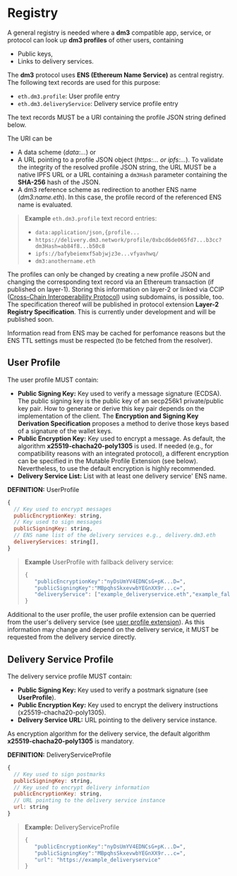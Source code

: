 # Registry

A general registry is needed where a **dm3** compatible app, service, or protocol can look up **dm3 profiles** of other users, containing

* Public keys,
* Links to delivery services.

The **dm3** protocol uses **ENS (Ethereum Name Service)** as central registry. The following text records are used for this purpose:

* `eth.dm3.profile`: User profile entry
* `eth.dm3.deliveryService`: Delivery service profile entry

The text records MUST be a URI containing the profile JSON string defined below.

The URI can be

* A data scheme (_data:..._) or
* A URL pointing to a profile JSON object (_https:... or ipfs:..._). To validate the integrity of the resolved profile JSON string, the URL MUST be a native IPFS URL or a URL containing a `dm3Hash` parameter containing the **SHA-256** hash of the JSON.
* A dm3 reference scheme as redirection to another ENS name (_dm3:name.eth_). In this case, the profile record of the referenced ENS name is evaluated.

> **Example** `eth.dm3.profile` text record entries:
>
> * `data:application/json,{profile...`
> * `https://delivery.dm3.network/profile/0xbcd6de065fd7...b3cc?dm3Hash=ab84f8...b50c8`
> * `ipfs://bafybeiemxf5abjwjz3e...vfyavhwq/`
> * `dm3:anothername.eth`

The profiles can only be changed by creating a new profile JSON and changing the corresponding text record via an Ethereum transaction (if published on layer-1). Storing this information on layer-2 or linked via CCIP ([Cross-Chain Interoperability Protocol](https://chain.link/cross-chain)) using subdomains, is possible, too.
The specification thereof will be published in protocol extension **Layer-2 Registry Specification**. This is currently under development and will be published soon.

Information read from ENS may be cached for perfomance reasons but the ENS TTL settings must be respected (to be fetched from the resolver).

## User Profile

The user profile MUST contain:

* **Public Signing Key:** Key used to verify a message signature (ECDSA). The public signing key is the public key of an secp256k1 private/public key pair. How to generate or derive this key pair depends on the implementation of the client. The **Encryption and Signing Key Derivation Specification** proposes a method to derive those keys based of a signature of the wallet keys.
* **Public Encryption Key:** Key used to encrypt a message. As default, the algorithm **x25519-chacha20-poly1305** is used. If needed (e.g., for compatibility reasons with an integrated protocol), a different encryption can be specified in the Mutable Profile Extension (see below). Nevertheless, to use the default encryption is highly recommended.
* **Delivery Service List:** List with at least one delivery service' ENS name.

**DEFINITION:** UserProfile

```JavaScript
{
  // Key used to encrypt messages
  publicEncryptionKey: string,
  // Key used to sign messages
  publicSigningKey: string,
  // ENS name list of the delivery services e.g., delivery.dm3.eth
  deliveryServices: string[], 
}
```

> **Example** UserProfile with fallback delivery service:
>
> ```JavaScript
> {
>    "publicEncryptionKey":"nyDsUmYV4EDNCsG+pK...D=",
>    "publicSigningKey":"MBpqhsSkxevwbYEGnXX9r...c=",
>    "deliveryService": ["example_deliveryservice.eth","example_fallback-deliveryservice.eth"]
> }
> ```

Additional to the user profile, the user profile extension can be querried from the user's delivery service (see [user profile extension](mtp-deliveryservice-api.md#get-the-users-profile-extension)). As this information may change and depend on the delivery service, it MUST be requested from the delivery service directly.

## Delivery Service Profile

The delivery service profile MUST contain:

* **Public Signing Key:** Key used to verify a postmark signature (see **UserProfile**).
* **Public Encryption Key:** Key used to encrypt the delivery instructions (x25519-chacha20-poly1305).
* **Delivery Service URL:** URL pointing to the delivery service instance.

As encryption algorithm for the delivery service, the default algorithm **x25519-chacha20-poly1305** is mandatory.

**DEFINITION:** DeliveryServiceProfile

```JavaScript
{
  // Key used to sign postmarks
  publicSigningKey: string,
  // Key used to encrypt delivery information
  publicEncryptionKey: string,
  // URL pointing to the delivery service instance
  url: string
}
```

> **Example:** DeliveryServiceProfile
>
> ```JavaScript
> {
>    "publicEncryptionKey":"nyDsUmYV4EDNCsG+pK...D=",
>    "publicSigningKey":"MBpqhsSkxevwbYEGnXX9r...c=",
>    "url": "https://example_deliveryservice"
> }
> ```
